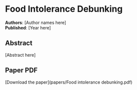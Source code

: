 # Food Intolerance Debunking

**Authors**: [Author names here]  
**Published**: [Year here]

## Abstract

[Abstract here]

## Paper PDF

[Download the paper](papers/Food intolerance debunking.pdf)
